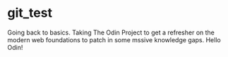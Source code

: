 # git_test
Going back to basics.  Taking The Odin Project to get a refresher on the modern web foundations to patch in some mssive knowledge gaps.
Hello Odin!